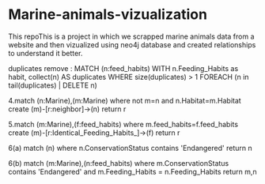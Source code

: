 # Marine-animals-vizualization
This repoThis is a project in which we scrapped marine animals data from a website and then vizualized using neo4j database and created relationships to understand it better.


duplicates remove :
    MATCH (n:feed_habits) WITH n.Feeding_Habits as habit, collect(n) AS duplicates
    WHERE size(duplicates) >  1 FOREACH (n in tail(duplicates) | DELETE n)

4.match (n:Marine),(m:Marine)
    where not m=n and n.Habitat=m.Habitat create (m)-[r:neighbor]->(n) return r

5.match (m:Marine),(f:feed_habits)
    where m.feed_habits=f.feed_habits create (m)-[r:Identical_Feeding_Habits_]->(f) return r

6(a)
    match (n)
    where n.ConservationStatus contains 'Endangered' return n

6(b)
    match (m:Marine),(n:feed_habits) where m.ConservationStatus contains 'Endangered'  and m.Feeding_Habits = n.Feeding_Habits return m,n